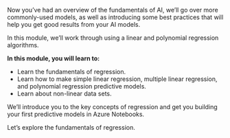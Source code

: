 Now you’ve had an overview of the fundamentals of AI, we’ll go over more commonly-used models, as well as introducing some best practices that will help you get good results from your AI models.

In this module, we’ll work through using a linear and polynomial regression algorithms.

**In this module, you will learn to:**

* Learn the fundamentals of regression.
* Learn how to make simple linear regression, multiple linear regression, and polynomial regression predictive models.
* Learn about non-linear data sets.

We’ll introduce you to the key concepts of regression and get you building your first predictive models in Azure Notebooks.

Let’s explore the fundamentals of regression.